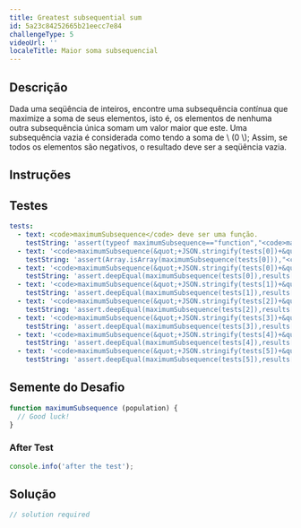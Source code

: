 ```yaml
---
title: Greatest subsequential sum
id: 5a23c84252665b21eecc7e84
challengeType: 5
videoUrl: ''
localeTitle: Maior soma subsequencial
---
```


## Descrição
<section id="description"> Dada uma seqüência de inteiros, encontre uma subsequência contínua que maximize a soma de seus elementos, isto é, os elementos de nenhuma outra subsequência única somam um valor maior que este. Uma subsequência vazia é considerada como tendo a soma de \ (0 \); Assim, se todos os elementos são negativos, o resultado deve ser a seqüência vazia. </section>

## Instruções
<section id="instructions">
</section>

## Testes
<section id='tests'>

```yml
tests:
  - text: <code>maximumSubsequence</code> deve ser uma função.
    testString: 'assert(typeof maximumSubsequence=="function","<code>maximumSubsequence</code> should be a function.");'
  - text: '<code>maximumSubsequence(&quot;+JSON.stringify(tests[0])+&quot;)</code> deve retornar um array.'
    testString: 'assert(Array.isArray(maximumSubsequence(tests[0])),"<code>maximumSubsequence("+JSON.stringify(tests[0])+")</code> should return an array.");'
  - text: '<code>maximumSubsequence(&quot;+JSON.stringify(tests[0])+&quot;)</code> deve retornar <code>&quot;+JSON.stringify(results[0])+&quot;</code> .'
    testString: 'assert.deepEqual(maximumSubsequence(tests[0]),results[0],"<code>maximumSubsequence("+JSON.stringify(tests[0])+")</code> should return <code>"+JSON.stringify(results[0])+"</code>.");'
  - text: '<code>maximumSubsequence(&quot;+JSON.stringify(tests[1])+&quot;)</code> deve retornar <code>&quot;+JSON.stringify(results[1])+&quot;</code> .'
    testString: 'assert.deepEqual(maximumSubsequence(tests[1]),results[1],"<code>maximumSubsequence("+JSON.stringify(tests[1])+")</code> should return <code>"+JSON.stringify(results[1])+"</code>.");'
  - text: '<code>maximumSubsequence(&quot;+JSON.stringify(tests[2])+&quot;)</code> deve retornar <code>&quot;+JSON.stringify(results[2])+&quot;</code> .'
    testString: 'assert.deepEqual(maximumSubsequence(tests[2]),results[2],"<code>maximumSubsequence("+JSON.stringify(tests[2])+")</code> should return <code>"+JSON.stringify(results[2])+"</code>.");'
  - text: '<code>maximumSubsequence(&quot;+JSON.stringify(tests[3])+&quot;)</code> deve retornar <code>&quot;+JSON.stringify(results[3])+&quot;</code> .'
    testString: 'assert.deepEqual(maximumSubsequence(tests[3]),results[3],"<code>maximumSubsequence("+JSON.stringify(tests[3])+")</code> should return <code>"+JSON.stringify(results[3])+"</code>.");'
  - text: '<code>maximumSubsequence(&quot;+JSON.stringify(tests[4])+&quot;)</code> deve retornar <code>&quot;+JSON.stringify(results[4])+&quot;</code> .'
    testString: 'assert.deepEqual(maximumSubsequence(tests[4]),results[4],"<code>maximumSubsequence("+JSON.stringify(tests[4])+")</code> should return <code>"+JSON.stringify(results[4])+"</code>.");'
  - text: '<code>maximumSubsequence(&quot;+JSON.stringify(tests[5])+&quot;)</code> deve retornar <code>&quot;+JSON.stringify(results[5])+&quot;</code> .'
    testString: 'assert.deepEqual(maximumSubsequence(tests[5]),results[5],"<code>maximumSubsequence("+JSON.stringify(tests[5])+")</code> should return <code>"+JSON.stringify(results[5])+"</code>.");'

```

</section>

## Semente do Desafio
<section id='challengeSeed'>

<div id='js-seed'>

```js
function maximumSubsequence (population) {
  // Good luck!
}

```

</div>


### After Test
<div id='js-teardown'>

```js
console.info('after the test');
```

</div>

</section>

## Solução
<section id='solution'>

```js
// solution required
```
</section>
